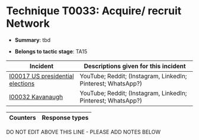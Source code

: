 # Technique T0033: Acquire/ recruit Network

* **Summary**: tbd

* **Belongs to tactic stage**: TA15


| Incident | Descriptions given for this incident |
| -------- | -------------------- |
| [I00017 US presidential elections](../generated_pages/incidents/I00017.md) | YouTube; Reddit; (Instagram, LinkedIn; Pinterest; WhatsApp?) |
| [I00032 Kavanaugh](../generated_pages/incidents/I00032.md) | YouTube; Reddit; (Instagram, LinkedIn; Pinterest; WhatsApp?) |



| Counters | Response types |
| -------- | -------------- |


DO NOT EDIT ABOVE THIS LINE - PLEASE ADD NOTES BELOW